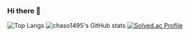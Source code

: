 ### Hi there 👋

<!--
**chaso1495/chaso1495** is a ✨ _special_ ✨ repository because its `README.md` (this file) appears on your GitHub profile.

Here are some ideas to get you started:

- 🔭 I’m currently working on ...
- 🌱 I’m currently learning ...
- 👯 I’m looking to collaborate on ...
- 🤔 I’m looking for help with ...
- 💬 Ask me about ...
- 📫 How to reach me: ...
- 😄 Pronouns: ...
- ⚡ Fun fact: ...
-->

![Top Langs](https://github-readme-stats.vercel.app/api/top-langs/?username=chaso1495&layout=compact&theme=radical)
![chaso1495's GitHub stats](https://github-readme-stats.vercel.app/api?username=chaso1495&show_icons=true&theme=radical)
[![Solved.ac Profile](http://mazassumnida.wtf/api/generate_badge?boj=winluck)](https://solved.ac/winluck)
